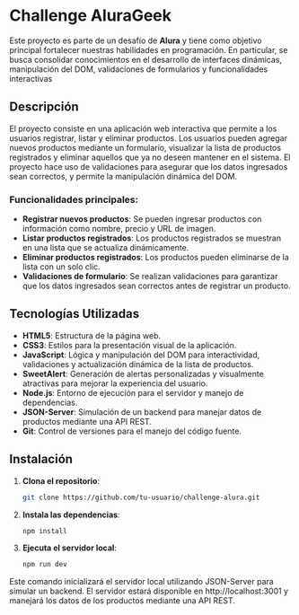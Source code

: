# Challenge AluraGeek

Este proyecto es parte de un desafío de **Alura** y tiene como objetivo principal fortalecer nuestras habilidades en programación. En particular, se busca consolidar conocimientos en el desarrollo de interfaces dinámicas, manipulación del DOM, validaciones de formularios y funcionalidades interactivas

## Descripción

El proyecto consiste en una aplicación web interactiva que permite a los usuarios registrar, listar y eliminar productos. Los usuarios pueden agregar nuevos productos mediante un formulario, visualizar la lista de productos registrados y eliminar aquellos que ya no deseen mantener en el sistema. El proyecto hace uso de validaciones para asegurar que los datos ingresados sean correctos, y permite la manipulación dinámica del DOM.

### Funcionalidades principales:


- **Registrar nuevos productos**: Se pueden ingresar productos con información como nombre, precio y URL de imagen.
- **Listar productos registrados**: Los productos registrados se muestran en una lista que se actualiza dinámicamente.
- **Eliminar productos registrados**: Los productos pueden eliminarse de la lista con un solo clic.
- **Validaciones de formulario**: Se realizan validaciones para garantizar que los datos ingresados sean correctos antes de registrar un producto.


## Tecnologías Utilizadas

- **HTML5**: Estructura de la página web.
- **CSS3**: Estilos para la presentación visual de la aplicación.
- **JavaScript**: Lógica y manipulación del DOM para interactividad, validaciones y actualización dinámica de la lista de productos.
- **SweetAlert**: Generación de alertas personalizadas y visualmente atractivas para mejorar la experiencia del usuario.
- **Node.js**: Entorno de ejecución para el servidor y manejo de dependencias.
- **JSON-Server**: Simulación de un backend para manejar datos de productos mediante una API REST.
- **Git**: Control de versiones para el manejo del código fuente.

## Instalación

1. **Clona el repositorio**:  
   ```bash
   git clone https://github.com/tu-usuario/challenge-alura.git
2. **Instala las dependencias**: 
    ```bash
    npm install
3. **Ejecuta el servidor local**: 
    ```bash
    npm run dev
Este comando inicializará el servidor local utilizando JSON-Server para simular un backend. El servidor estará disponible en http://localhost:3001 y manejará los datos de los productos mediante una API REST.